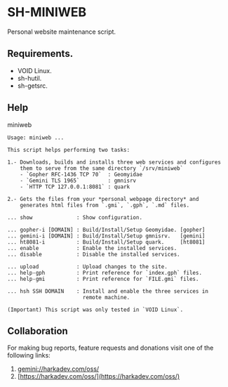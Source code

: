 # SH-MINIWEB

Personal website maintenance script.

## Requirements.

- VOID Linux.
- sh-hutil.
- sh-getsrc.

## Help

miniweb

    Usage: miniweb ...
    
    This script helps performing two tasks:
    
    1.- Downloads, builds and installs three web services and configures
        them to serve from the same directory `/srv/miniweb`
        - `Gopher RFC-1436 TCP 70`  : Geomyidae
        - `Gemini TLS 1965`         : gmnisrv
        - `HTTP TCP 127.0.0.1:8081` : quark
    
    2.- Gets the files from your *personal webpage directory* and
        generates html files from `.gmi`, `.gph`, `.md` files.
    
    ... show              : Show configuration.
    
    ... gopher-i [DOMAIN] : Build/Install/Setup Geomyidae. [gopher]
    ... gemini-i [DOMAIN] : Build/Install/Setup gmnisrv.   [gemini]
    ... ht8081-i          : Build/Install/Setup quark.     [ht8081]
    ... enable            : Enable the installed services.
    ... disable           : Disable the installed services.
    
    ... upload            : Upload changes to the site.
    ... help-gph          : Print reference for `index.gph` files.
    ... help-gmi          : Print reference for `FILE.gmi` files.
    
    ... hsh SSH DOMAIN    : Install and enable the three services in
                            remote machine.
    
    (Important) This script was only tested in `VOID Linux`.

## Collaboration

For making bug reports, feature requests and donations visit one of the
following links:

1. [gemini://harkadev.com/oss/](gemini://harkadev.com/oss/)
2. [https://harkadev.com/oss/](https://harkadev.com/oss/)

